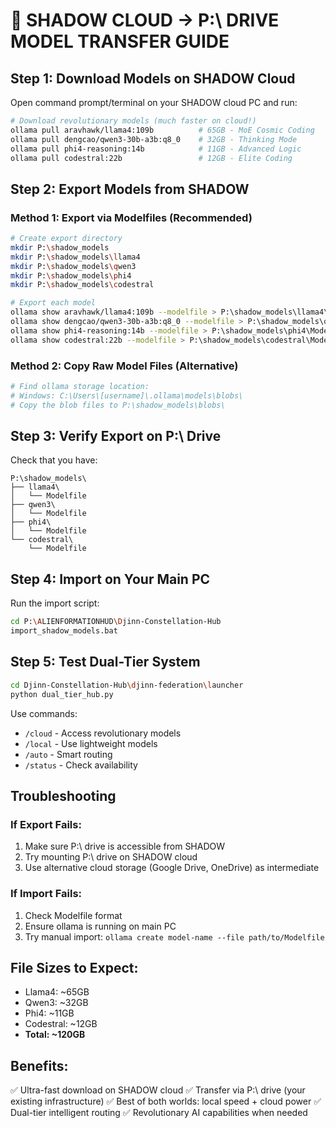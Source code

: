 # 🌟 SHADOW CLOUD → P:\ DRIVE MODEL TRANSFER GUIDE

## Step 1: Download Models on SHADOW Cloud

Open command prompt/terminal on your SHADOW cloud PC and run:

```bash
# Download revolutionary models (much faster on cloud!)
ollama pull aravhawk/llama4:109b          # 65GB - MoE Cosmic Coding
ollama pull dengcao/qwen3-30b-a3b:q8_0    # 32GB - Thinking Mode
ollama pull phi4-reasoning:14b            # 11GB - Advanced Logic
ollama pull codestral:22b                 # 12GB - Elite Coding
```

## Step 2: Export Models from SHADOW

### Method 1: Export via Modelfiles (Recommended)
```bash
# Create export directory
mkdir P:\shadow_models
mkdir P:\shadow_models\llama4
mkdir P:\shadow_models\qwen3
mkdir P:\shadow_models\phi4
mkdir P:\shadow_models\codestral

# Export each model
ollama show aravhawk/llama4:109b --modelfile > P:\shadow_models\llama4\Modelfile
ollama show dengcao/qwen3-30b-a3b:q8_0 --modelfile > P:\shadow_models\qwen3\Modelfile
ollama show phi4-reasoning:14b --modelfile > P:\shadow_models\phi4\Modelfile
ollama show codestral:22b --modelfile > P:\shadow_models\codestral\Modelfile
```

### Method 2: Copy Raw Model Files (Alternative)
```bash
# Find ollama storage location:
# Windows: C:\Users\[username]\.ollama\models\blobs\
# Copy the blob files to P:\shadow_models\blobs\
```

## Step 3: Verify Export on P:\ Drive

Check that you have:
```
P:\shadow_models\
├── llama4\
│   └── Modelfile
├── qwen3\
│   └── Modelfile
├── phi4\
│   └── Modelfile
└── codestral\
    └── Modelfile
```

## Step 4: Import on Your Main PC

Run the import script:
```bash
cd P:\ALIENFORMATIONHUD\Djinn-Constellation-Hub
import_shadow_models.bat
```

## Step 5: Test Dual-Tier System

```bash
cd Djinn-Constellation-Hub\djinn-federation\launcher
python dual_tier_hub.py
```

Use commands:
- `/cloud` - Access revolutionary models
- `/local` - Use lightweight models
- `/auto` - Smart routing
- `/status` - Check availability

## Troubleshooting

### If Export Fails:
1. Make sure P:\ drive is accessible from SHADOW
2. Try mounting P:\ drive on SHADOW cloud
3. Use alternative cloud storage (Google Drive, OneDrive) as intermediate

### If Import Fails:
1. Check Modelfile format
2. Ensure ollama is running on main PC
3. Try manual import: `ollama create model-name --file path/to/Modelfile`

## File Sizes to Expect:
- Llama4: ~65GB
- Qwen3: ~32GB
- Phi4: ~11GB
- Codestral: ~12GB
- **Total: ~120GB**

## Benefits:
✅ Ultra-fast download on SHADOW cloud
✅ Transfer via P:\ drive (your existing infrastructure)
✅ Best of both worlds: local speed + cloud power
✅ Dual-tier intelligent routing
✅ Revolutionary AI capabilities when needed